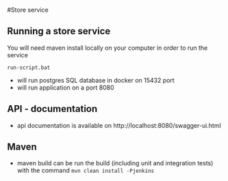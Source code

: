 #Store service
## Running a store service
You will need maven install locally on your computer in order to run the service

`run-script.bat` 
- will run postgres SQL database in docker on 15432 port 
- will run application on a port 8080
## API - documentation
- api documentation is available on http://localhost:8080/swagger-ui.html
## Maven 
- maven build can be run the build (including unit and integration tests) with the command `mvn clean install -Pjenkins`

